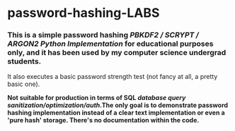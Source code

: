 # password-hashing-LABS

### This is a simple password hashing _PBKDF2 / SCRYPT / ARGON2 Python Implementation_ for educational purposes only, and it has been used by my computer science undergrad students.


It also executes a basic password strength test (not fancy at all, a pretty basic one).


**Not suitable for production in terms of SQL _database query sanitization/optimization/auth_.The only goal is to demonstrate password hashing implementation instead of a clear text implementation or even a 'pure hash' storage. There's no documentation within the code.**
